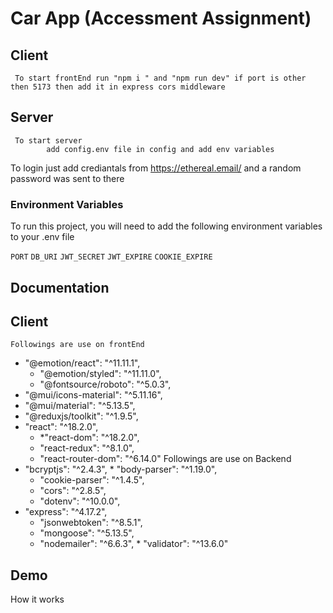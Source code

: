 
# Car App (Accessment Assignment)

## Client
     To start frontEnd run "npm i " and "npm run dev" if port is other then 5173 then add it in express cors middleware
## Server
     To start server 
            add config.env file in config and add env variables
To login just add crediantals from https://ethereal.email/ and a random password was sent to there
             
### Environment Variables

To run this project, you will need to add the following environment variables to your .env file

 `PORT`
 `DB_URI`
 `JWT_SECRET`
 `JWT_EXPIRE`
 `COOKIE_EXPIRE`


## Documentation
## Client
    Followings are use on frontEnd
* "@emotion/react": "^11.11.1",
  *  "@emotion/styled": "^11.11.0",
    * "@fontsource/roboto": "^5.0.3",
 *   "@mui/icons-material": "^5.11.16",
   * "@mui/material": "^5.13.5",
  *  "@reduxjs/toolkit": "^1.9.5",
 *   "react": "^18.2.0",
     * *"react-dom": "^18.2.0",
     * "react-redux": "^8.1.0",
      * "react-router-dom": "^6.14.0" 
    Followings are use on Backend
* "bcryptjs": "^2.4.3",
      * "body-parser": "^1.19.0",
    * "cookie-parser": "^1.4.5",
   * "cors": "^2.8.5",
  *  "dotenv": "^10.0.0",
 *   "express": "^4.17.2",
     * "jsonwebtoken": "^8.5.1",
     * "mongoose": "^5.13.5",
     * "nodemailer": "^6.6.3",
    * "validator": "^13.6.0"
## Demo

How it works   

